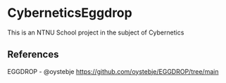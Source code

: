 # CyberneticsEggdrop
This is an NTNU School project in the subject of Cybernetics


## References
EGGDROP - @oystebje
https://github.com/oystebje/EGGDROP/tree/main
